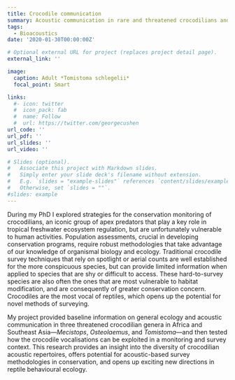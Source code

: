 ```yaml
---
title: Crocodile communication
summary: Acoustic communication in rare and threatened crocodilians and its use for population monitoring
tags:
  - Bioacoustics
date: '2020-01-30T00:00:00Z'

# Optional external URL for project (replaces project detail page).
external_link: ''

image:
  caption: Adult *Tomistoma schlegelii*
  focal_point: Smart

links:
  #- icon: twitter
  #  icon_pack: fab
  #  name: Follow
  #  url: https://twitter.com/georgecushen
url_code: ''
url_pdf: ''
url_slides: ''
url_video: ''

# Slides (optional).
#   Associate this project with Markdown slides.
#   Simply enter your slide deck's filename without extension.
#   E.g. `slides = "example-slides"` references `content/slides/example-slides.md`.
#   Otherwise, set `slides = ""`.
#slides: example
---
```


During my PhD I explored strategies for the conservation monitoring of crocodilians, an iconic group of apex predators that play a key role in tropical freshwater ecosystem regulation, but are unfortunately vulnerable to human activities. Population assessments, crucial in developing conservation programs, require robust methodologies that take advantage of our knowledge of organismal biology and ecology. Traditional crocodile survey techniques that rely on spotlight or aerial counts are well established for the more conspicuous species, but can provide limited information when applied to species that are shy or difficult to access. These hard-to-survey species are also often the ones that are most vulnerable to habitat modification, and are consequently of greater conservation concern. Crocodiles are the most vocal of reptiles, which opens up the potential for novel methods of surveying. 

My project provided baseline information on general ecology and acoustic communication in three threatened crocodilian genera in Africa and Southeast Asia—*Mecistops*, *Osteolaemus*, and *Tomistoma*—and then tested how the crocodile vocalisations can be exploited in a monitoring and survey context. This research provides an insight into the diversity of crocodilian acoustic repertoires, offers potential for acoustic-based survey methodologies in conservation, and opens up exciting new directions in reptile behavioural ecology.
